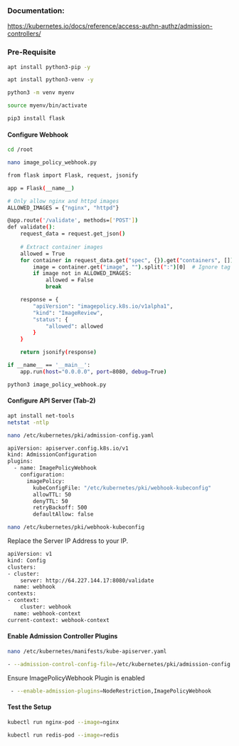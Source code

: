 ### Documentation:

https://kubernetes.io/docs/reference/access-authn-authz/admission-controllers/

### Pre-Requisite
```sh
apt install python3-pip -y

apt install python3-venv -y

python3 -m venv myenv

source myenv/bin/activate

pip3 install flask
```
#### Configure Webhook
```sh
cd /root

nano image_policy_webhook.py
```
```sh
from flask import Flask, request, jsonify

app = Flask(__name__)

# Only allow nginx and httpd images
ALLOWED_IMAGES = {"nginx", "httpd"}

@app.route('/validate', methods=['POST'])
def validate():
    request_data = request.get_json()
    
    # Extract container images
    allowed = True
    for container in request_data.get("spec", {}).get("containers", []):
        image = container.get("image", "").split(":")[0]  # Ignore tag
        if image not in ALLOWED_IMAGES:
            allowed = False
            break

    response = {
        "apiVersion": "imagepolicy.k8s.io/v1alpha1",
        "kind": "ImageReview",
        "status": {
            "allowed": allowed
        }
    }

    return jsonify(response)

if __name__ == '__main__':
    app.run(host="0.0.0.0", port=8080, debug=True)
```
```sh
python3 image_policy_webhook.py
```


#### Configure API Server (Tab-2)
```sh
apt install net-tools
netstat -ntlp

nano /etc/kubernetes/pki/admission-config.yaml
```
```sh
apiVersion: apiserver.config.k8s.io/v1
kind: AdmissionConfiguration
plugins:
  - name: ImagePolicyWebhook
    configuration:
      imagePolicy:
        kubeConfigFile: "/etc/kubernetes/pki/webhook-kubeconfig"
        allowTTL: 50
        denyTTL: 50
        retryBackoff: 500
        defaultAllow: false
```
```sh
nano /etc/kubernetes/pki/webhook-kubeconfig
```

Replace the Server IP Address to your IP.

```sh
apiVersion: v1
kind: Config
clusters:
- cluster:
    server: http://64.227.144.17:8080/validate
  name: webhook
contexts:
- context:
    cluster: webhook
  name: webhook-context
current-context: webhook-context
```

#### Enable Admission Controller Plugins
```sh
nano /etc/kubernetes/manifests/kube-apiserver.yaml
```

```sh
- --admission-control-config-file=/etc/kubernetes/pki/admission-config.yaml
```

Ensure ImagePolicyWebhook Plugin is enabled
```sh
 - --enable-admission-plugins=NodeRestriction,ImagePolicyWebhook
```

#### Test the Setup
```sh
kubectl run nginx-pod --image=nginx

kubectl run redis-pod --image=redis
```